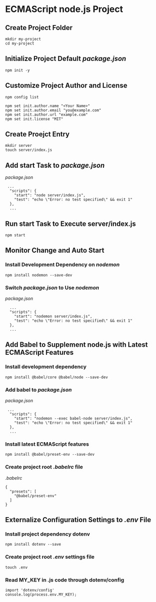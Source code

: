 # ECMAScript node.js Project

## Create Project Folder
```
mkdir my-project
cd my-project
```

## Initialize Project Default *package.json*
```
npm init -y
```

## Customize Project Author and License 
```
npm config list

npm set init.author.name "<Your Name>"
npm set init.author.email "you@example.com"
npm set init.author.url "example.com"
npm set init.license "MIT"
```

## Create Proejct Entry
```
mkdir server
touch server/index.js
```

## Add start Task to *package.json*
*package.json*
```
 ...
  "scripts": {
    "start": "node server/index.js",
    "test": "echo \"Error: no test specified\" && exit 1"
  },
  ...
```

## Run start Task to Execute server/index.js
```
npm start
```

## Monitor Change and Auto Start

### Install Development Dependency on *nodemon*
```
npm install nodemon --save-dev
```

### Switch *package.json* to Use *nodemon*
*package.json*
```
  ...
  "scripts": {
    "start": "nodemon server/index.js",
    "test": "echo \"Error: no test specified\" && exit 1"
  },
  ...
```

## Add Babel to Supplement node.js with Latest ECMAScript Features
### Install development dependency
```
npm install @babel/core @babel/node --save-dev
```

### Add babel to *package.json*
*package.json*
```
 ...
  "scripts": {
    "start": "nodemon --exec babel-node server/index.js",
    "test": "echo \"Error: no test specified\" && exit 1"
  },
  ...
```

### Install latest ECMAScript features
```
npm install @babel/preset-env --save-dev
```

### Create project root *.babelrc* file
*.babelrc*
```
{
  "presets": [
    "@babel/preset-env"
  ]
}
```

## Externalize Configuration Settings to *.env* File
### Install project dependency dotenv
```
npm install dotenv --save
```

### Create project root *.env* settings file
```
touch .env
```

### Read **MY_KEY** in .js code through dotenv/config
```
import 'dotenv/config'
console.log(process.env.MY_KEY);
```

